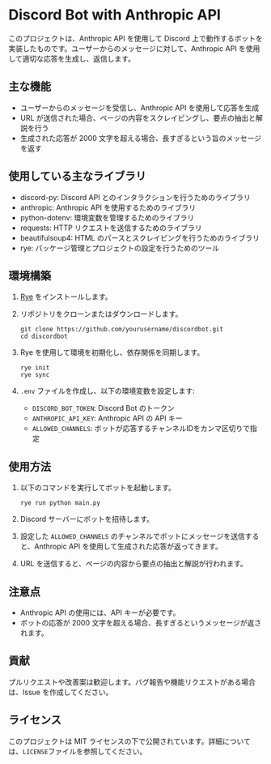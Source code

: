 # Discord Bot with Anthropic API

このプロジェクトは、Anthropic API を使用して Discord 上で動作するボットを実装したものです。ユーザーからのメッセージに対して、Anthropic API を使用して適切な応答を生成し、返信します。

## 主な機能

- ユーザーからのメッセージを受信し、Anthropic API を使用して応答を生成
- URL が送信された場合、ページの内容をスクレイピングし、要点の抽出と解説を行う
- 生成された応答が 2000 文字を超える場合、長すぎるという旨のメッセージを返す

## 使用している主なライブラリ

- discord-py: Discord API とのインタラクションを行うためのライブラリ
- anthropic: Anthropic API を使用するためのライブラリ
- python-dotenv: 環境変数を管理するためのライブラリ
- requests: HTTP リクエストを送信するためのライブラリ
- beautifulsoup4: HTML のパースとスクレイピングを行うためのライブラリ
- rye: パッケージ管理とプロジェクトの設定を行うためのツール

## 環境構築

1. [Rye](https://github.com/mitsuhiko/rye) をインストールします。

2. リポジトリをクローンまたはダウンロードします。
   ```
   git clone https://github.com/yourusername/discordbot.git
   cd discordbot
   ```

3. Rye を使用して環境を初期化し、依存関係を同期します。
   ```
   rye init
   rye sync
   ```

4. `.env` ファイルを作成し、以下の環境変数を設定します:
   - `DISCORD_BOT_TOKEN`: Discord Bot のトークン
   - `ANTHROPIC_API_KEY`: Anthropic API の API キー
   - `ALLOWED_CHANNELS`: ボットが応答するチャンネルIDをカンマ区切りで指定

## 使用方法

1. 以下のコマンドを実行してボットを起動します。
   ```
   rye run python main.py
   ```

2. Discord サーバーにボットを招待します。

3. 設定した `ALLOWED_CHANNELS` のチャンネルでボットにメッセージを送信すると、Anthropic API を使用して生成された応答が返ってきます。

4. URL を送信すると、ページの内容から要点の抽出と解説が行われます。

## 注意点

- Anthropic API の使用には、API キーが必要です。
- ボットの応答が 2000 文字を超える場合、長すぎるというメッセージが返されます。

## 貢献

プルリクエストや改善案は歓迎します。バグ報告や機能リクエストがある場合は、Issue を作成してください。

## ライセンス

このプロジェクトは MIT ライセンスの下で公開されています。詳細については、`LICENSE`ファイルを参照してください。
